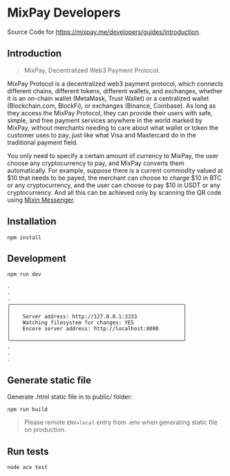 # MixPay Developers

Source Code for https://mixpay.me/developers/guides/introduction.

## Introduction

> MixPay, Decentralized Web3 Payment Protocol.

MixPay Protocol is a decentralized web3 payment protocol, which connects different chains, different tokens, different wallets, and exchanges, whether it is an on-chain wallet (MetaMask, Trust Wallet) or a centralized wallet (Blockchain.com, BlockFi), or exchanges (Binance, Coinbase). As long as they access the MixPay Protocol, they can provide their users with safe, simple, and free payment services anywhere in the world marked by MixPay, without merchants needing to care about what wallet or token the customer uses to pay, just like what Visa and Mastercard do in the traditional payment field.

You only need to specify a certain amount of currency to MixPay, the user choose any cryptocurrency to pay, and MixPay converts them automatically. For example, suppose there is a current commodity valued at $10 that needs to be payed, the merchant can choose to charge $10 in BTC or any cryptocurrency, and the user can choose to pay $10 in USDT or any cryptocurrency. And all this can be achieved only by scanning the QR code using  [Mixin Messenger](https://mixin.one/messenger).

## Installation

```
npm install
```

## Development


```
npm run dev

.
.
.
╭────────────────────────────────────────────────────────╮
│                                                        │
│    Server address: http://127.0.0.1:3333               │
│    Watching filesystem for changes: YES                │
│    Encore server address: http://localhost:8080        │
│                                                        │
╰────────────────────────────────────────────────────────╯
.
.
.

```

## Generate static file

Generate .html static file in to public/ folder:


```
npm run build
```

> Please remote `ENV=local` entry from .env when generating static file on production.


## Run tests


```
node ace test
```
